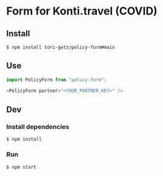 # Form for Konti.travel (COVID)

## Install
```
$ npm install tori-getz/policy-form#main
```

## Use
```js
import PolicyForm from "policy-form";

<PolicyForm partner="<YOUR_PARTNER_KEY>" />
```

## Dev

### Install dependencies
```
$ npm install
```

### Run
```
$ npm start
```
